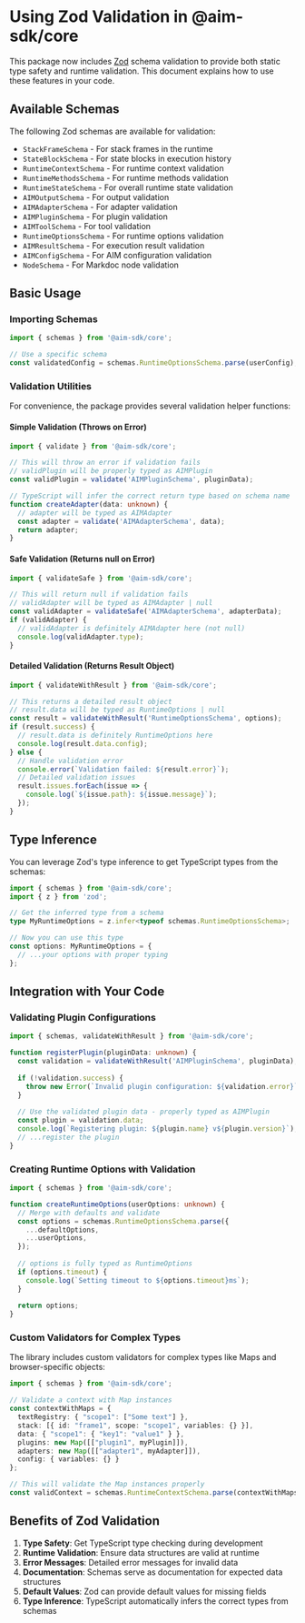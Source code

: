 # Using Zod Validation in @aim-sdk/core

This package now includes [Zod](https://github.com/colinhacks/zod) schema validation to provide both static type safety and runtime validation. This document explains how to use these features in your code.

## Available Schemas

The following Zod schemas are available for validation:

- `StackFrameSchema` - For stack frames in the runtime
- `StateBlockSchema` - For state blocks in execution history
- `RuntimeContextSchema` - For runtime context validation
- `RuntimeMethodsSchema` - For runtime methods validation
- `RuntimeStateSchema` - For overall runtime state validation
- `AIMOutputSchema` - For output validation
- `AIMAdapterSchema` - For adapter validation
- `AIMPluginSchema` - For plugin validation
- `AIMToolSchema` - For tool validation
- `RuntimeOptionsSchema` - For runtime options validation
- `AIMResultSchema` - For execution result validation
- `AIMConfigSchema` - For AIM configuration validation
- `NodeSchema` - For Markdoc node validation

## Basic Usage

### Importing Schemas

```typescript
import { schemas } from '@aim-sdk/core';

// Use a specific schema
const validatedConfig = schemas.RuntimeOptionsSchema.parse(userConfig);
```

### Validation Utilities

For convenience, the package provides several validation helper functions:

#### Simple Validation (Throws on Error)

```typescript
import { validate } from '@aim-sdk/core';

// This will throw an error if validation fails
// validPlugin will be properly typed as AIMPlugin
const validPlugin = validate('AIMPluginSchema', pluginData);

// TypeScript will infer the correct return type based on schema name
function createAdapter(data: unknown) {
  // adapter will be typed as AIMAdapter
  const adapter = validate('AIMAdapterSchema', data);
  return adapter;
}
```

#### Safe Validation (Returns null on Error)

```typescript
import { validateSafe } from '@aim-sdk/core';

// This will return null if validation fails
// validAdapter will be typed as AIMAdapter | null
const validAdapter = validateSafe('AIMAdapterSchema', adapterData);
if (validAdapter) {
  // validAdapter is definitely AIMAdapter here (not null)
  console.log(validAdapter.type);
}
```

#### Detailed Validation (Returns Result Object)

```typescript
import { validateWithResult } from '@aim-sdk/core';

// This returns a detailed result object
// result.data will be typed as RuntimeOptions | null
const result = validateWithResult('RuntimeOptionsSchema', options);
if (result.success) {
  // result.data is definitely RuntimeOptions here
  console.log(result.data.config);
} else {
  // Handle validation error
  console.error(`Validation failed: ${result.error}`);
  // Detailed validation issues
  result.issues.forEach(issue => {
    console.log(`${issue.path}: ${issue.message}`);
  });
}
```

## Type Inference

You can leverage Zod's type inference to get TypeScript types from the schemas:

```typescript
import { schemas } from '@aim-sdk/core';
import { z } from 'zod';

// Get the inferred type from a schema
type MyRuntimeOptions = z.infer<typeof schemas.RuntimeOptionsSchema>;

// Now you can use this type
const options: MyRuntimeOptions = {
  // ...your options with proper typing
};
```

## Integration with Your Code

### Validating Plugin Configurations

```typescript
import { schemas, validateWithResult } from '@aim-sdk/core';

function registerPlugin(pluginData: unknown) {
  const validation = validateWithResult('AIMPluginSchema', pluginData);
  
  if (!validation.success) {
    throw new Error(`Invalid plugin configuration: ${validation.error}`);
  }
  
  // Use the validated plugin data - properly typed as AIMPlugin
  const plugin = validation.data;
  console.log(`Registering plugin: ${plugin.name} v${plugin.version}`);
  // ...register the plugin
}
```

### Creating Runtime Options with Validation

```typescript
import { schemas } from '@aim-sdk/core';

function createRuntimeOptions(userOptions: unknown) {
  // Merge with defaults and validate
  const options = schemas.RuntimeOptionsSchema.parse({
    ...defaultOptions,
    ...userOptions,
  });
  
  // options is fully typed as RuntimeOptions
  if (options.timeout) {
    console.log(`Setting timeout to ${options.timeout}ms`);
  }
  
  return options;
}
```

### Custom Validators for Complex Types

The library includes custom validators for complex types like Maps and browser-specific objects:

```typescript
import { schemas } from '@aim-sdk/core';

// Validate a context with Map instances
const contextWithMaps = {
  textRegistry: { "scope1": ["Some text"] },
  stack: [{ id: "frame1", scope: "scope1", variables: {} }],
  data: { "scope1": { "key1": "value1" } },
  plugins: new Map([["plugin1", myPlugin]]),
  adapters: new Map([["adapter1", myAdapter]]),
  config: { variables: {} }
};

// This will validate the Map instances properly
const validContext = schemas.RuntimeContextSchema.parse(contextWithMaps);
```

## Benefits of Zod Validation

1. **Type Safety**: Get TypeScript type checking during development
2. **Runtime Validation**: Ensure data structures are valid at runtime 
3. **Error Messages**: Detailed error messages for invalid data
4. **Documentation**: Schemas serve as documentation for expected data structures
5. **Default Values**: Zod can provide default values for missing fields
6. **Type Inference**: TypeScript automatically infers the correct types from schemas 